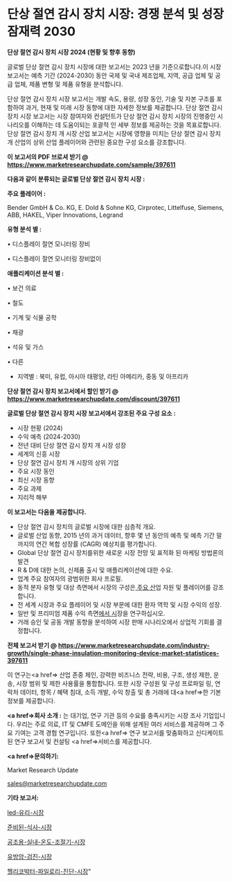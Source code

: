 # 단상 절연 감시 장치 시장: 경쟁 분석 및 성장 잠재력 2030

<strong>단상 절연 감시 장치 시장 2024 (현황 및 향후 동향)</strong>

글로벌 단상 절연 감시 장치 시장에 대한 보고서는 2023 년을 기준으로합니다.이 시장 보고서는 예측 기간 (2024-2030) 동안 국제 및 국내 제조업체, 지역, 공급 업체 및 공급 업체, 제품 변형 및 제품 유형을 분석합니다.

단상 절연 감시 장치 시장 보고서는 개발 속도, 용량, 성장 동인, 기술 및 자본 구조를 포함하여 과거, 현재 및 미래 시장 동향에 대한 자세한 정보를 제공합니다. 단상 절연 감시 장치 시장 보고서는 시장 참여자와 컨설턴트가 단상 절연 감시 장치 시장의 진행중인 시나리오를 이해하는 데 도움이되는 포괄적 인 세부 정보를 제공하는 것을 목표로합니다. 단상 절연 감시 장치 개 시장 산업 보고서는 시장에 영향을 미치는 단상 절연 감시 장치 개 산업의 상위 산업 플레이어와 관련된 중요한 구성 요소를 강조합니다.



<strong>이 보고서의 PDF 브로셔 받기 @ <a href=https://www.marketresearchupdate.com/sample/397611>https://www.marketresearchupdate.com/sample/397611</a></strong>



<strong>다음과 같이 분류되는 글로벌 단상 절연 감시 장치 시장 :</strong>



<strong>주요 플레이어 :</strong>

Bender GmbH & Co. KG, E. Dold & Sohne KG, Cirprotec, Littelfuse, Siemens, ABB, HAKEL, Viper Innovations, Legrand



<strong>유형 분석 별 :</strong>

• 디스플레이 절연 모니터링 장비

• 디스플레이 절연 모니터링 장비없이



<strong>애플리케이션 분석 별 :</strong>

• 보건 의료

• 철도

• 기계 및 식물 공학

• 채광

• 석유 및 가스

• 다른

<ul>
  <li>지역별 : 북미, 유럽, 아시아 태평양, 라틴 아메리카, 중동 및 아프리카</li>
</ul>


<strong>단상 절연 감시 장치 보고서에서 할인 받기 @ <a href=https://www.marketresearchupdate.com/discount/397611>https://www.marketresearchupdate.com/discount/397611</a></strong>



<strong>글로벌 단상 절연 감시 장치 시장 보고서에서 강조된 주요 구성 요소 :</strong>
<ul>
  <li>시장 현황 (2024)</li>
  <li>수익 예측 (2024-2030)</li>
  <li>전년 대비 단상 절연 감시 장치 개 시장 성장</li>
  <li>세계의 신흥 시장</li>
  <li>단상 절연 감시 장치 개 시장의 상위 기업</li>
  <li>주요 시장 동인</li>
  <li>최신 시장 동향</li>
  <li>주요 과제</li>
  <li>지리적 해부</li>
</ul>


<strong>이 보고서는 다음을 제공합니다.</strong>
<ul>
  <li>단상 절연 감시 장치의 글로벌 시장에 대한 심층적 개요.</li>
  <li>글로벌 산업 동향, 2015 년의 과거 데이터, 향후 몇 년 동안의 예측 및 예측 기간 말까지의 연간 복합 성장률 (CAGR) 예상치를 평가합니다.</li>
  <li>Global 단상 절연 감시 장치를위한 새로운 시장 전망 및 표적화 된 마케팅 방법론의 발견</li>
  <li>R &amp; D에 대한 논의, 신제품 출시 및 애플리케이션에 대한 수요.</li>
  <li>업계 주요 참여자의 광범위한 회사 프로필.</li>
  <li>동적 분자 유형 및 대상 측면에서 시장의 구성은<a href=> 주요 산</a>업 자원 및 플레이어를 강조합니다.</li>
  <li>전 세계 시장과 주요 플레이어 및 시장 부문에 대한 환자 역학 및 시장 수익의 성장.</li>
  <li>일반 및 프리미엄 제품 수익 측면<a href=>에서 시</a>장을 연구하십시오.</li>
  <li>거래 승인 및 공동 개발 동향을 분석하여 시장 판매 시나리오에서 상업적 기회를 결정합니다.</li>
</ul>



<strong>전체 보고서 받기 @ <a href=https://www.marketresearchupdate.com/industry-growth/single-phase-insulation-monitoring-device-market-statistices-397611>https://www.marketresearchupdate.com/industry-growth/single-phase-insulation-monitoring-device-market-statistices-397611</a></strong>

이 연구는<a href=> 산업 존중</a> 체인, 강력한 비즈니스 전략, 비용, 구조, 생성 제한, 운송, 시장 범위 및 제한 사용률을 통합합니다. 또한 시장 구성원 및 구성 프로파일 링, 연락처 데이터, 항목 / 혜택 침대, 소득 개발, 수익 창출 및 총 거래에 대<a href=>한 기본 </a>정보를 제공합니다.



<strong><a href=>회사 소</a>개 :</strong>
는 대기업, 연구 기관 등의 수요를 충족시키는 시장 조사 기업입니다. 우리는 주로 의료, IT 및 CMFE 도메인을 위해 설계된 여러 서비스를 제공하며 그 주요 기여는 고객 경험 연구입니다. 또한<a href=> 연구 보</a>고서를 맞춤화하고 신디케이트 된 연구 보고서 및 컨설팅 <a href=>서비스</a>를 제공합니다.



<strong><a href=>문의하기:</a></strong>

Market Research Update

sales@marketresearchupdate.com



<strong>기타 보고서:</strong>

<a href=https://www.linkedin.com/pulse/led-유리-시장-동향-및-성장-전망-isdailynews/>led-유리-시장</a>

<a href=https://www.linkedin.com/pulse/준비된-식사-시장-규모-및-성장-2023-survey-savvy-insights-360-analysis-pqgmf/>준비된-식사-시장</a>

<a href=https://www.linkedin.com/pulse/공조용-실내-온도-조절기-시장-진입-전략-및-위험-평가2029년-isdailynews-o30if/>공조용-실내-온도-조절기-시장</a>

<a href=https://www.linkedin.com/pulse/유방암-검진-시장-진입-전략-및-위험-평가2030년-consumer-connection-compendium-ana-udfnf/>유방암-검진-시장</a>

<a href=https://www.linkedin.com/pulse/헬리코박터-파일로리-진단-시장-경쟁-분석-및-성장-잠재력-2030-6z9of/>헬리코박터-파일로리-진단-시장</a>"
